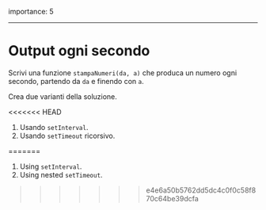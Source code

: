 importance: 5

---

# Output ogni secondo

Scrivi una funzione `stampaNumeri(da, a)` che produca un numero ogni secondo, partendo da `da` e finendo con `a`.

Crea due varianti della soluzione.

<<<<<<< HEAD
1. Usando `setInterval`.
2. Usando `setTimeout` ricorsivo.

=======
1. Using `setInterval`.
2. Using nested `setTimeout`.
>>>>>>> e4e6a50b5762dd5dc4c0f0c58f870c64be39dcfa
